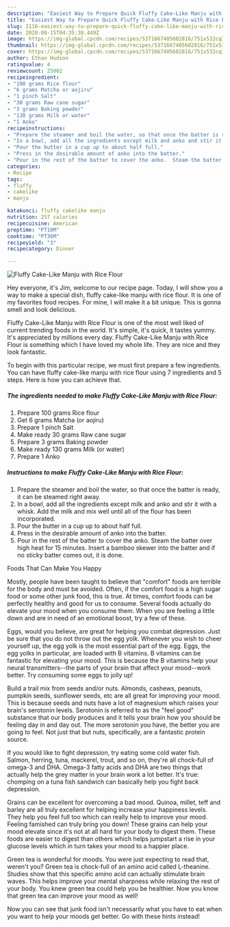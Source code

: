```yaml
---
description: "Easiest Way to Prepare Quick Fluffy Cake-Like Manju with Rice Flour"
title: "Easiest Way to Prepare Quick Fluffy Cake-Like Manju with Rice Flour"
slug: 2116-easiest-way-to-prepare-quick-fluffy-cake-like-manju-with-rice-flour
date: 2020-08-15T04:35:38.449Z
image: https://img-global.cpcdn.com/recipes/5371667405602816/751x532cq70/fluffy-cake-like-manju-with-rice-flour-recipe-main-photo.jpg
thumbnail: https://img-global.cpcdn.com/recipes/5371667405602816/751x532cq70/fluffy-cake-like-manju-with-rice-flour-recipe-main-photo.jpg
cover: https://img-global.cpcdn.com/recipes/5371667405602816/751x532cq70/fluffy-cake-like-manju-with-rice-flour-recipe-main-photo.jpg
author: Ethan Hudson
ratingvalue: 4
reviewcount: 25002
recipeingredient:
- "100 grams Rice flour"
- "6 grams Matcha or aojiru"
- "1 pinch Salt"
- "30 grams Raw cane sugar"
- "3 grams Baking powder"
- "130 grams Milk or water"
- "1 Anko"
recipeinstructions:
- "Prepare the steamer and boil the water, so that once the batter is ready, it can be steamed right away."
- "In a bowl, add all the ingredients except milk and anko and stir it with a whisk. Add the milk and mix well until all of the flour has been incorporated."
- "Pour the butter in a cup up to about half full."
- "Press in the desirable amount of anko into the batter."
- "Pour in the rest of the batter to cover the anko.  Steam the batter over high heat for 15 minutes.  Insert a bamboo skewer into the batter and if no sticky batter comes out, it is done."
categories:
- Recipe
tags:
- fluffy
- cakelike
- manju

katakunci: fluffy cakelike manju 
nutrition: 257 calories
recipecuisine: American
preptime: "PT10M"
cooktime: "PT36M"
recipeyield: "3"
recipecategory: Dinner

---
```



![Fluffy Cake-Like Manju with Rice Flour](https://img-global.cpcdn.com/recipes/5371667405602816/751x532cq70/fluffy-cake-like-manju-with-rice-flour-recipe-main-photo.jpg)

Hey everyone, it's Jim, welcome to our recipe page. Today, I will show you a way to make a special dish, fluffy cake-like manju with rice flour. It is one of my favorites food recipes. For mine, I will make it a bit unique. This is gonna smell and look delicious.



Fluffy Cake-Like Manju with Rice Flour is one of the most well liked of current trending foods in the world. It's simple, it's quick, it tastes yummy. It's appreciated by millions every day. Fluffy Cake-Like Manju with Rice Flour is something which I have loved my whole life. They are nice and they look fantastic.


To begin with this particular recipe, we must first prepare a few ingredients. You can have fluffy cake-like manju with rice flour using 7 ingredients and 5 steps. Here is how you can achieve that.

<!--inarticleads1-->

##### The ingredients needed to make Fluffy Cake-Like Manju with Rice Flour:

1. Prepare 100 grams Rice flour
1. Get 6 grams Matcha (or aojiru)
1. Prepare 1 pinch Salt
1. Make ready 30 grams Raw cane sugar
1. Prepare 3 grams Baking powder
1. Make ready 130 grams Milk (or water)
1. Prepare 1 Anko




<!--inarticleads2-->

##### Instructions to make Fluffy Cake-Like Manju with Rice Flour:

1. Prepare the steamer and boil the water, so that once the batter is ready, it can be steamed right away.
1. In a bowl, add all the ingredients except milk and anko and stir it with a whisk. Add the milk and mix well until all of the flour has been incorporated.
1. Pour the butter in a cup up to about half full.
1. Press in the desirable amount of anko into the batter.
1. Pour in the rest of the batter to cover the anko.  Steam the batter over high heat for 15 minutes.  Insert a bamboo skewer into the batter and if no sticky batter comes out, it is done.




Foods That Can Make You Happy


Mostly, people have been taught to believe that "comfort" foods are terrible for the body and must be avoided. Often, if the comfort food is a high sugar food or some other junk food, this is true. At times, comfort foods can be perfectly healthy and good for us to consume. Several foods actually do elevate your mood when you consume them. When you are feeling a little down and are in need of an emotional boost, try a few of these.

Eggs, would you believe, are great for helping you combat depression. Just be sure that you do not throw out the egg yolk. Whenever you wish to cheer yourself up, the egg yolk is the most essential part of the egg. Eggs, the egg yolks in particular, are loaded with B vitamins. B vitamins can be fantastic for elevating your mood. This is because the B vitamins help your neural transmitters--the parts of your brain that affect your mood--work better. Try consuming some eggs to jolly up!

Build a trail mix from seeds and/or nuts. Almonds, cashews, peanuts, pumpkin seeds, sunflower seeds, etc are all great for improving your mood. This is because seeds and nuts have a lot of magnesium which raises your brain's serotonin levels. Serotonin is referred to as the "feel good" substance that our body produces and it tells your brain how you should be feeling day in and day out. The more serotonin you have, the better you are going to feel. Not just that but nuts, specifically, are a fantastic protein source.

If you would like to fight depression, try eating some cold water fish. Salmon, herring, tuna, mackerel, trout, and so on, they're all chock-full of omega-3 and DHA. Omega-3 fatty acids and DHA are two things that actually help the grey matter in your brain work a lot better. It's true: chomping on a tuna fish sandwich can basically help you fight back depression. 

Grains can be excellent for overcoming a bad mood. Quinoa, millet, teff and barley are all truly excellent for helping increase your happiness levels. They help you feel full too which can really help to improve your mood. Feeling famished can truly bring you down! These grains can help your mood elevate since it's not at all hard for your body to digest them. These foods are easier to digest than others which helps jumpstart a rise in your glucose levels which in turn takes your mood to a happier place.

Green tea is wonderful for moods. You were just expecting to read that, weren't you? Green tea is chock-full of an amino acid called L-theanine. Studies show that this specific amino acid can actually stimulate brain waves. This helps improve your mental sharpness while relaxing the rest of your body. You knew green tea could help you be healthier. Now you know that green tea can improve your mood as well!

Now you can see that junk food isn't necessarily what you have to eat when you want to help your moods get better. Go  with  these hints  instead!

